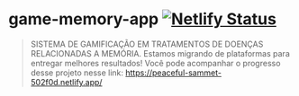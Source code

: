 # game-memory-app  [![Netlify Status](https://api.netlify.com/api/v1/badges/fae3fbc0-37ab-45a4-b540-aa17318c2e23/deploy-status)](https://app.netlify.com/sites/peaceful-sammet-502f0d/deploys)

> SISTEMA DE GAMIFICAÇÃO EM TRATAMENTOS DE DOENÇAS RELACIONADAS A MEMÓRIA.
> Estamos migrando de plataformas para entregar melhores resultados!
> Você pode acompanhar o progresso desse projeto nesse link: https://peaceful-sammet-502f0d.netlify.app/
